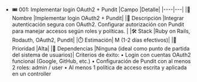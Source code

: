 - 🎟️ 001: Implementar login OAuth2 + Pundit
  |Campo |Detalle|
  |----|---|
  |🔹 Nombre |Implementar login OAuth2 + Pundit|
  |📝 Descripción |Integrar autenticación segura con OAuth2. Configurar autorización con Pundit para manejar accesos según roles y políticas. |
  |🛠️ Stack |Ruby on Rails, Rodauth, OAuth2, Pundit|
  |⏱️ Estimación| M (1-2 días efectivos)|
  |🎯 Prioridad |Alta|
  |🔁 Dependencias |Ninguna (ideal como punto de partida del sistema de usuarios)|
  Criterios de éxito:
  • Login con cuentas OAuth2 funcional (Google, GitHub, etc.)
  • Configuración de Pundit con al menos 2 roles: admin / user
  • Al menos 1 política de acceso escrita y aplicada en un controller
